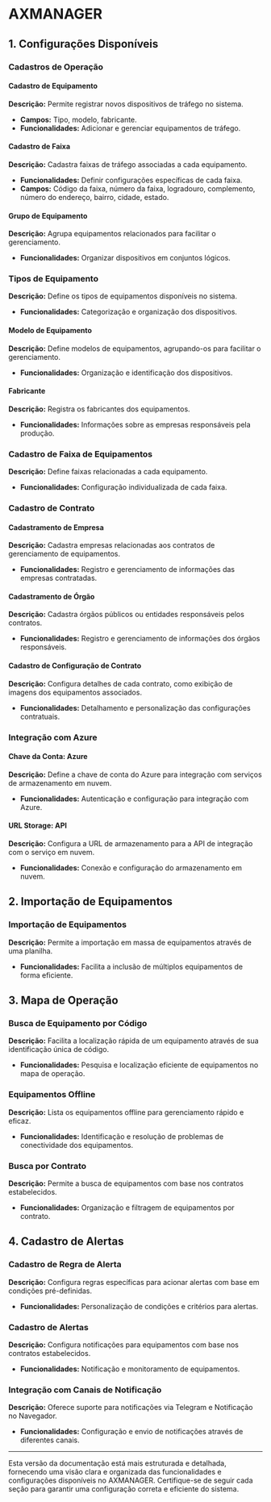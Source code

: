 # AXMANAGER

## 1. Configurações Disponíveis

### Cadastros de Operação

#### Cadastro de Equipamento
**Descrição:** Permite registrar novos dispositivos de tráfego no sistema.
- **Campos:** Tipo, modelo, fabricante.
- **Funcionalidades:** Adicionar e gerenciar equipamentos de tráfego.

#### Cadastro de Faixa
**Descrição:** Cadastra faixas de tráfego associadas a cada equipamento.
- **Funcionalidades:** Definir configurações específicas de cada faixa.
- **Campos:** Código da faixa, número da faixa, logradouro, complemento, número do endereço, bairro, cidade, estado.

#### Grupo de Equipamento
**Descrição:** Agrupa equipamentos relacionados para facilitar o gerenciamento.
- **Funcionalidades:** Organizar dispositivos em conjuntos lógicos.

### Tipos de Equipamento
**Descrição:** Define os tipos de equipamentos disponíveis no sistema.
- **Funcionalidades:** Categorização e organização dos dispositivos.

#### Modelo de Equipamento
**Descrição:** Define modelos de equipamentos, agrupando-os para facilitar o gerenciamento.
- **Funcionalidades:** Organização e identificação dos dispositivos.

#### Fabricante
**Descrição:** Registra os fabricantes dos equipamentos.
- **Funcionalidades:** Informações sobre as empresas responsáveis pela produção.

### Cadastro de Faixa de Equipamentos

**Descrição:** Define faixas relacionadas a cada equipamento.
- **Funcionalidades:** Configuração individualizada de cada faixa.

### Cadastro de Contrato
#### Cadastramento de Empresa
**Descrição:** Cadastra empresas relacionadas aos contratos de gerenciamento de equipamentos.
- **Funcionalidades:** Registro e gerenciamento de informações das empresas contratadas.

#### Cadastramento de Órgão
**Descrição:** Cadastra órgãos públicos ou entidades responsáveis pelos contratos.
- **Funcionalidades:** Registro e gerenciamento de informações dos órgãos responsáveis.

#### Cadastro de Configuração de Contrato
**Descrição:** Configura detalhes de cada contrato, como exibição de imagens dos equipamentos associados.
- **Funcionalidades:** Detalhamento e personalização das configurações contratuais.

### Integração com Azure
#### Chave da Conta: Azure
**Descrição:** Define a chave de conta do Azure para integração com serviços de armazenamento em nuvem.
- **Funcionalidades:** Autenticação e configuração para integração com Azure.

#### URL Storage: API
**Descrição:** Configura a URL de armazenamento para a API de integração com o serviço em nuvem.
- **Funcionalidades:** Conexão e configuração do armazenamento em nuvem.

## 2. Importação de Equipamentos
### Importação de Equipamentos
**Descrição:** Permite a importação em massa de equipamentos através de uma planilha.
- **Funcionalidades:** Facilita a inclusão de múltiplos equipamentos de forma eficiente.

## 3. Mapa de Operação
### Busca de Equipamento por Código
**Descrição:** Facilita a localização rápida de um equipamento através de sua identificação única de código.
- **Funcionalidades:** Pesquisa e localização eficiente de equipamentos no mapa de operação.

### Equipamentos Offline
**Descrição:** Lista os equipamentos offline para gerenciamento rápido e eficaz.
- **Funcionalidades:** Identificação e resolução de problemas de conectividade dos equipamentos.

### Busca por Contrato
**Descrição:** Permite a busca de equipamentos com base nos contratos estabelecidos.
- **Funcionalidades:** Organização e filtragem de equipamentos por contrato.

## 4. Cadastro de Alertas
### Cadastro de Regra de Alerta
**Descrição:** Configura regras específicas para acionar alertas com base em condições pré-definidas.
- **Funcionalidades:** Personalização de condições e critérios para alertas.

### Cadastro de Alertas
**Descrição:** Configura notificações para equipamentos com base nos contratos estabelecidos.
- **Funcionalidades:** Notificação e monitoramento de equipamentos.

### Integração com Canais de Notificação
**Descrição:** Oferece suporte para notificações via Telegram e Notificação no Navegador.
- **Funcionalidades:** Configuração e envio de notificações através de diferentes canais.

---

Esta versão da documentação está mais estruturada e detalhada, fornecendo uma visão clara e organizada das funcionalidades e configurações disponíveis no AXMANAGER. Certifique-se de seguir cada seção para garantir uma configuração correta e eficiente do sistema.